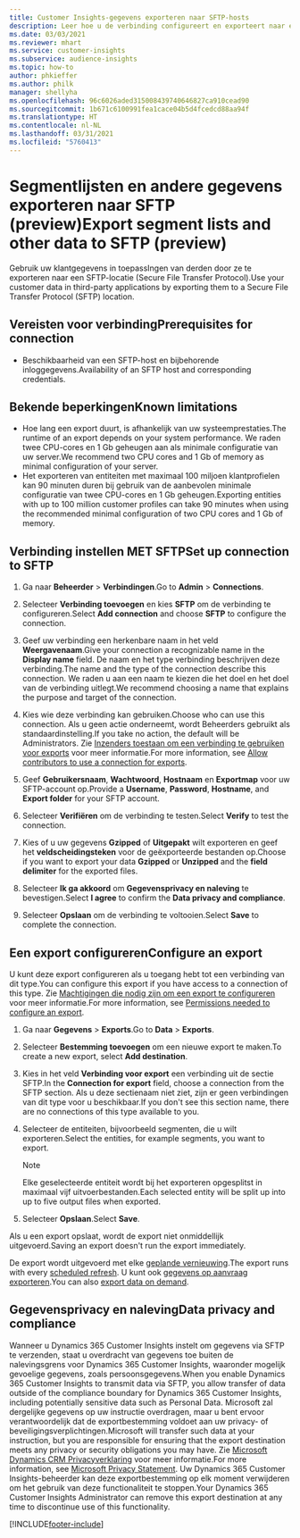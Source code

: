 ```yaml
---
title: Customer Insights-gegevens exporteren naar SFTP-hosts
description: Leer hoe u de verbinding configureert en exporteert naar een SFTP-locatie.
ms.date: 03/03/2021
ms.reviewer: mhart
ms.service: customer-insights
ms.subservice: audience-insights
ms.topic: how-to
author: phkieffer
ms.author: philk
manager: shellyha
ms.openlocfilehash: 96c6026aded315008439740646827ca910cead90
ms.sourcegitcommit: 1b671c6100991fea1cace04b5d4fcedcd88aa94f
ms.translationtype: HT
ms.contentlocale: nl-NL
ms.lasthandoff: 03/31/2021
ms.locfileid: "5760413"
---
```

# <a name="export-segment-lists-and-other-data-to-sftp-preview"></a><span data-ttu-id="08ecd-103">Segmentlijsten en andere gegevens exporteren naar SFTP (preview)</span><span class="sxs-lookup"><span data-stu-id="08ecd-103">Export segment lists and other data to SFTP (preview)</span></span>

<span data-ttu-id="08ecd-104">Gebruik uw klantgegevens in toepassIngen van derden door ze te exporteren naar een SFTP-locatie (Secure File Transfer Protocol).</span><span class="sxs-lookup"><span data-stu-id="08ecd-104">Use your customer data in third-party applications by exporting them to a Secure File Transfer Protocol (SFTP) location.</span></span>

## <a name="prerequisites-for-connection"></a><span data-ttu-id="08ecd-105">Vereisten voor verbinding</span><span class="sxs-lookup"><span data-stu-id="08ecd-105">Prerequisites for connection</span></span>

- <span data-ttu-id="08ecd-106">Beschikbaarheid van een SFTP-host en bijbehorende inloggegevens.</span><span class="sxs-lookup"><span data-stu-id="08ecd-106">Availability of an SFTP host and corresponding credentials.</span></span>

## <a name="known-limitations"></a><span data-ttu-id="08ecd-107">Bekende beperkingen</span><span class="sxs-lookup"><span data-stu-id="08ecd-107">Known limitations</span></span>

- <span data-ttu-id="08ecd-108">Hoe lang een export duurt, is afhankelijk van uw systeemprestaties.</span><span class="sxs-lookup"><span data-stu-id="08ecd-108">The runtime of an export depends on your system performance.</span></span> <span data-ttu-id="08ecd-109">We raden twee CPU-cores en 1 Gb geheugen aan als minimale configuratie van uw server.</span><span class="sxs-lookup"><span data-stu-id="08ecd-109">We recommend two CPU cores and 1 Gb of memory as minimal configuration of your server.</span></span> 
- <span data-ttu-id="08ecd-110">Het exporteren van entiteiten met maximaal 100 miljoen klantprofielen kan 90 minuten duren bij gebruik van de aanbevolen minimale configuratie van twee CPU-cores en 1 Gb geheugen.</span><span class="sxs-lookup"><span data-stu-id="08ecd-110">Exporting entities with up to 100 million customer profiles can take 90 minutes when using the recommended minimal configuration of two CPU cores and 1 Gb of memory.</span></span> 

## <a name="set-up-connection-to-sftp"></a><span data-ttu-id="08ecd-111">Verbinding instellen MET SFTP</span><span class="sxs-lookup"><span data-stu-id="08ecd-111">Set up connection to SFTP</span></span>

1. <span data-ttu-id="08ecd-112">Ga naar **Beheerder** > **Verbindingen**.</span><span class="sxs-lookup"><span data-stu-id="08ecd-112">Go to **Admin** > **Connections**.</span></span>

1. <span data-ttu-id="08ecd-113">Selecteer **Verbinding toevoegen** en kies **SFTP** om de verbinding te configureren.</span><span class="sxs-lookup"><span data-stu-id="08ecd-113">Select **Add connection** and choose **SFTP** to configure the connection.</span></span>

1. <span data-ttu-id="08ecd-114">Geef uw verbinding een herkenbare naam in het veld **Weergavenaam**.</span><span class="sxs-lookup"><span data-stu-id="08ecd-114">Give your connection a recognizable name in the **Display name** field.</span></span> <span data-ttu-id="08ecd-115">De naam en het type verbinding beschrijven deze verbinding.</span><span class="sxs-lookup"><span data-stu-id="08ecd-115">The name and the type of the connection describe this connection.</span></span> <span data-ttu-id="08ecd-116">We raden u aan een naam te kiezen die het doel en het doel van de verbinding uitlegt.</span><span class="sxs-lookup"><span data-stu-id="08ecd-116">We recommend choosing a name that explains the purpose and target of the connection.</span></span>

1. <span data-ttu-id="08ecd-117">Kies wie deze verbinding kan gebruiken.</span><span class="sxs-lookup"><span data-stu-id="08ecd-117">Choose who can use this connection.</span></span> <span data-ttu-id="08ecd-118">Als u geen actie onderneemt, wordt Beheerders gebruikt als standaardinstelling.</span><span class="sxs-lookup"><span data-stu-id="08ecd-118">If you take no action, the default will be Administrators.</span></span> <span data-ttu-id="08ecd-119">Zie [Inzenders toestaan om een verbinding te gebruiken voor exports](connections.md#allow-contributors-to-use-a-connection-for-exports) voor meer informatie.</span><span class="sxs-lookup"><span data-stu-id="08ecd-119">For more information, see [Allow contributors to use a connection for exports](connections.md#allow-contributors-to-use-a-connection-for-exports).</span></span>

1. <span data-ttu-id="08ecd-120">Geef **Gebruikersnaam**, **Wachtwoord**, **Hostnaam** en **Exportmap** voor uw SFTP-account op.</span><span class="sxs-lookup"><span data-stu-id="08ecd-120">Provide a **Username**, **Password**, **Hostname**, and **Export folder** for your SFTP account.</span></span>

1. <span data-ttu-id="08ecd-121">Selecteer **Verifiëren** om de verbinding te testen.</span><span class="sxs-lookup"><span data-stu-id="08ecd-121">Select **Verify** to test the connection.</span></span>

1. <span data-ttu-id="08ecd-122">Kies of u uw gegevens **Gzipped** of **Uitgepakt** wilt exporteren en geef het **veldscheidingsteken** voor de geëxporteerde bestanden op.</span><span class="sxs-lookup"><span data-stu-id="08ecd-122">Choose if you want to export your data **Gzipped** or **Unzipped** and the **field delimiter** for the exported files.</span></span>

1. <span data-ttu-id="08ecd-123">Selecteer **Ik ga akkoord** om **Gegevensprivacy en naleving** te bevestigen.</span><span class="sxs-lookup"><span data-stu-id="08ecd-123">Select **I agree** to confirm the **Data privacy and compliance**.</span></span>

1. <span data-ttu-id="08ecd-124">Selecteer **Opslaan** om de verbinding te voltooien.</span><span class="sxs-lookup"><span data-stu-id="08ecd-124">Select **Save** to complete the connection.</span></span>

## <a name="configure-an-export"></a><span data-ttu-id="08ecd-125">Een export configureren</span><span class="sxs-lookup"><span data-stu-id="08ecd-125">Configure an export</span></span>

<span data-ttu-id="08ecd-126">U kunt deze export configureren als u toegang hebt tot een verbinding van dit type.</span><span class="sxs-lookup"><span data-stu-id="08ecd-126">You can configure this export if you have access to a connection of this type.</span></span> <span data-ttu-id="08ecd-127">Zie [Machtigingen die nodig zijn om een export te configureren](export-destinations.md#set-up-a-new-export) voor meer informatie.</span><span class="sxs-lookup"><span data-stu-id="08ecd-127">For more information, see [Permissions needed to configure an export](export-destinations.md#set-up-a-new-export).</span></span>

1. <span data-ttu-id="08ecd-128">Ga naar **Gegevens** > **Exports**.</span><span class="sxs-lookup"><span data-stu-id="08ecd-128">Go to **Data** > **Exports**.</span></span>

1. <span data-ttu-id="08ecd-129">Selecteer **Bestemming toevoegen** om een nieuwe export te maken.</span><span class="sxs-lookup"><span data-stu-id="08ecd-129">To create a new export, select **Add destination**.</span></span>

1. <span data-ttu-id="08ecd-130">Kies in het veld **Verbinding voor export** een verbinding uit de sectie SFTP.</span><span class="sxs-lookup"><span data-stu-id="08ecd-130">In the **Connection for export** field, choose a connection from the SFTP section.</span></span> <span data-ttu-id="08ecd-131">Als u deze sectienaam niet ziet, zijn er geen verbindingen van dit type voor u beschikbaar.</span><span class="sxs-lookup"><span data-stu-id="08ecd-131">If you don't see this section name, there are no connections of this type available to you.</span></span>

1. <span data-ttu-id="08ecd-132">Selecteer de entiteiten, bijvoorbeeld segmenten, die u wilt exporteren.</span><span class="sxs-lookup"><span data-stu-id="08ecd-132">Select the entities, for example segments, you want to export.</span></span>

   > [!NOTE]
   > <span data-ttu-id="08ecd-133">Elke geselecteerde entiteit wordt bij het exporteren opgesplitst in maximaal vijf uitvoerbestanden.</span><span class="sxs-lookup"><span data-stu-id="08ecd-133">Each selected entity will be split up into up to five output files when exported.</span></span> 

1. <span data-ttu-id="08ecd-134">Selecteer **Opslaan**.</span><span class="sxs-lookup"><span data-stu-id="08ecd-134">Select **Save**.</span></span>

<span data-ttu-id="08ecd-135">Als u een export opslaat, wordt de export niet onmiddellijk uitgevoerd.</span><span class="sxs-lookup"><span data-stu-id="08ecd-135">Saving an export doesn't run the export immediately.</span></span>

<span data-ttu-id="08ecd-136">De export wordt uitgevoerd met elke [geplande vernieuwing](system.md#schedule-tab).</span><span class="sxs-lookup"><span data-stu-id="08ecd-136">The export runs with every [scheduled refresh](system.md#schedule-tab).</span></span> <span data-ttu-id="08ecd-137">U kunt ook [gegevens op aanvraag exporteren](export-destinations.md#run-exports-on-demand).</span><span class="sxs-lookup"><span data-stu-id="08ecd-137">You can also [export data on demand](export-destinations.md#run-exports-on-demand).</span></span> 

## <a name="data-privacy-and-compliance"></a><span data-ttu-id="08ecd-138">Gegevensprivacy en naleving</span><span class="sxs-lookup"><span data-stu-id="08ecd-138">Data privacy and compliance</span></span>

<span data-ttu-id="08ecd-139">Wanneer u Dynamics 365 Customer Insights instelt om gegevens via SFTP te verzenden, staat u overdracht van gegevens toe buiten de nalevingsgrens voor Dynamics 365 Customer Insights, waaronder mogelijk gevoelige gegevens, zoals persoonsgegevens.</span><span class="sxs-lookup"><span data-stu-id="08ecd-139">When you enable Dynamics 365 Customer Insights to transmit data via SFTP, you allow transfer of data outside of the compliance boundary for Dynamics 365 Customer Insights, including potentially sensitive data such as Personal Data.</span></span> <span data-ttu-id="08ecd-140">Microsoft zal dergelijke gegevens op uw instructie overdragen, maar u bent ervoor verantwoordelijk dat de exportbestemming voldoet aan uw privacy- of beveiligingsverplichtingen.</span><span class="sxs-lookup"><span data-stu-id="08ecd-140">Microsoft will transfer such data at your instruction, but you are responsible for ensuring that the export destination meets any privacy or security obligations you may have.</span></span> <span data-ttu-id="08ecd-141">Zie [Microsoft Dynamics CRM Privacyverklaring](https://go.microsoft.com/fwlink/?linkid=396732) voor meer informatie.</span><span class="sxs-lookup"><span data-stu-id="08ecd-141">For more information, see [Microsoft Privacy Statement](https://go.microsoft.com/fwlink/?linkid=396732).</span></span>
<span data-ttu-id="08ecd-142">Uw Dynamics 365 Customer Insights-beheerder kan deze exportbestemming op elk moment verwijderen om het gebruik van deze functionaliteit te stoppen.</span><span class="sxs-lookup"><span data-stu-id="08ecd-142">Your Dynamics 365 Customer Insights Administrator can remove this export destination at any time to discontinue use of this functionality.</span></span>

[!INCLUDE[footer-include](../includes/footer-banner.md)]
